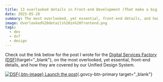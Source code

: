 ```yaml
---
title: 13 overlooked details in Front-end Development (That make a big difference) (By DSF)
date: 2025-05-28
summary: The most overlooked, yet essential, front-end details, and how they are covered by our Unified Design System
image: Overlooked%20details%20in%20frontend.png
tags:
  - dev
  - dsf
  - design
---
```

Check out the link below for the post I wrote for the [Digital Services Factory (DSF)](https://dsf.dmrid.gov.cy/){target="_blank"}, on the most overlooked, yet essential, front-end details, and how they are covered by our Unified Design System.

[![DSF](/img/dsf-small-white-icon.svg){.btn-image} Launch the post](https://dsf.dmrid.gov.cy/2025/05/28/13-overlooked-details-in-front-end-development-that-make-a-big-difference/){.govcy-btn-primary target="_blank"}